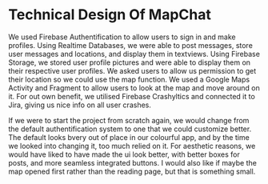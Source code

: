 # Technical Design Of MapChat

We used Firebase Authentification to allow users to sign in and make profiles.
Using Realtime Databases, we were able to post messages, store user messages and locations, and display them in textviews.
Using Firebase Storage, we stored user profile pictures and were able to display them on their respective user profiles.
We asked users to allow us permission to get their location so we could use the map function.
We used a Google Maps Activity and Fragment to allow users to look at the map and move around on it.
For out own benefit, we utilised Firebase Crashyltics and connected it to Jira, giving us nice info on all user crashes.

If we were to start the project from scratch again, we would change from the default authentification system to one that we could customize better.
The default looks bvery out of place in our colourful app, and by the time we looked into changing it, too much relied on it.
For aesthetic reasons, we would have liked to have made the ui look better, with better boxes for posts, and more seamless integrated buttons.
I would also like if maybe the map opened first rather than the reading page, but that is something small.
